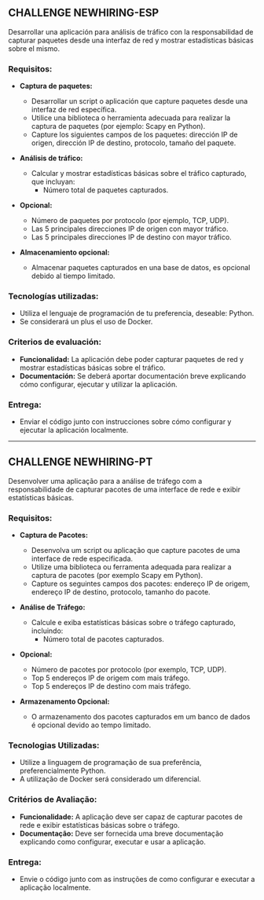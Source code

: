 ## CHALLENGE NEWHIRING-ESP

Desarrollar una aplicación para análisis de tráfico con la responsabilidad de capturar paquetes desde una interfaz de red y mostrar estadísticas básicas sobre el mismo.

### Requisitos:

* **Captura de paquetes:**
  * Desarrollar un script o aplicación que capture paquetes desde una interfaz de red específica.
  * Utilice una biblioteca o herramienta adecuada para realizar la captura de paquetes (por ejemplo: Scapy en Python).
  * Capture los siguientes campos de los paquetes: dirección IP de origen, dirección IP de destino, protocolo, tamaño del paquete.

* **Análisis de tráfico:**
  * Calcular y mostrar estadísticas básicas sobre el tráfico capturado, que incluyan:
    * Número total de paquetes capturados.
  
* **Opcional:**
  * Número de paquetes por protocolo (por ejemplo, TCP, UDP).
  * Las 5 principales direcciones IP de origen con mayor tráfico.
  * Las 5 principales direcciones IP de destino con mayor tráfico.

* **Almacenamiento opcional:**
  * Almacenar paquetes capturados en una base de datos, es opcional debido al tiempo limitado.

### Tecnologías utilizadas:
* Utiliza el lenguaje de programación de tu preferencia, deseable: Python.
* Se considerará un plus el uso de Docker.

### Criterios de evaluación:
* **Funcionalidad:** La aplicación debe poder capturar paquetes de red y mostrar estadísticas básicas sobre el tráfico.
* **Documentación:** Se deberá aportar documentación breve explicando cómo configurar, ejecutar y utilizar la aplicación.

### Entrega:
* Enviar el código junto con instrucciones sobre cómo configurar y ejecutar la aplicación localmente.

---

## CHALLENGE NEWHIRING-PT

Desenvolver uma aplicação para a análise de tráfego com a responsabilidade de capturar pacotes de uma interface de rede e exibir estatísticas básicas.

### Requisitos:

* **Captura de Pacotes:**
  * Desenvolva um script ou aplicação que capture pacotes de uma interface de rede especificada.
  * Utilize uma biblioteca ou ferramenta adequada para realizar a captura de pacotes (por exemplo Scapy em Python).
  * Capture os seguintes campos dos pacotes: endereço IP de origem, endereço IP de destino, protocolo, tamanho do pacote.

* **Análise de Tráfego:**
  * Calcule e exiba estatísticas básicas sobre o tráfego capturado, incluindo:
    * Número total de pacotes capturados.
  
* **Opcional:**
  * Número de pacotes por protocolo (por exemplo, TCP, UDP).
  * Top 5 endereços IP de origem com mais tráfego.
  * Top 5 endereços IP de destino com mais tráfego.

* **Armazenamento Opcional:**
  * O armazenamento dos pacotes capturados em um banco de dados é opcional devido ao tempo limitado.

### Tecnologias Utilizadas:
* Utilize a linguagem de programação de sua preferência, preferencialmente Python.
* A utilização de Docker será considerado um diferencial.

### Critérios de Avaliação:
* **Funcionalidade:** A aplicação deve ser capaz de capturar pacotes de rede e exibir estatísticas básicas sobre o tráfego.
* **Documentação:** Deve ser fornecida uma breve documentação explicando como configurar, executar e usar a aplicação.

### Entrega:
* Envie o código junto com as instruções de como configurar e executar a aplicação localmente.
